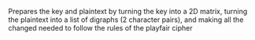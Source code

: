 Prepares the key and plaintext by turning the key into a 2D matrix, 
turning the plaintext into a list of digraphs (2 character pairs), 
and making all the changed needed to follow the rules of the playfair cipher
